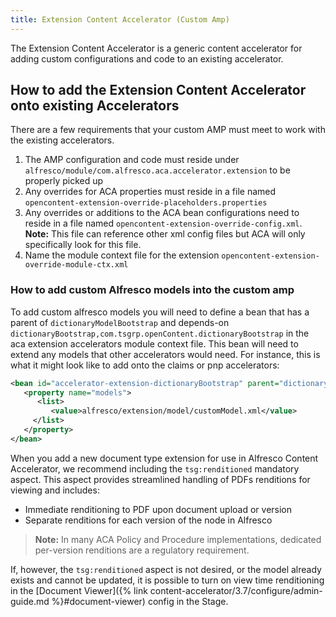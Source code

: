 ```yaml
---
title: Extension Content Accelerator (Custom Amp)
---
```


The Extension Content Accelerator is a generic content accelerator for adding custom configurations and code to an existing accelerator.

## How to add the Extension Content Accelerator onto existing Accelerators

There are a few requirements that your custom AMP must meet to work with the existing accelerators.

1. The AMP configuration and code must reside under `alfresco/module/com.alfresco.aca.accelerator.extension` to be properly picked up
2. Any overrides for ACA properties must reside in a file named `opencontent-extension-override-placeholders.properties`
3. Any overrides or additions to the ACA bean configurations need to reside in a file named `opencontent-extension-override-config.xml`. **Note:** This file can reference other xml config files but ACA will only specifically look for this file.
4. Name the module context file for the extension `opencontent-extension-override-module-ctx.xml`

### How to add custom Alfresco models into the custom amp

To add custom alfresco models you will need to define a bean that has a parent of `dictionaryModelBootstrap` and depends-on `dictionaryBootstrap,com.tsgrp.openContent.dictionaryBootstrap` in the aca extension accelerators module context file. This bean will need to extend any models that other accelerators would need. For instance, this is what it might look like to add onto the claims or pnp accelerators:

```xml
<bean id="accelerator-extension-dictionaryBootstrap" parent="dictionaryModelBootstrap" depends-on="dictionaryBootstrap,com.tsgrp.openContent.dictionaryBootstrap">
   <property name="models">
      <list>
         <value>alfresco/extension/model/customModel.xml</value>
     </list>
   </property>
</bean>
```
When you add a new document type extension for use in Alfresco Content Accelerator, we recommend including the `tsg:renditioned` mandatory aspect.  This aspect provides streamlined handling of PDFs renditions for viewing and includes:

* Immediate renditioning to PDF upon document upload or version
* Separate renditions for each version of the node in Alfresco

> **Note:** In many ACA Policy and Procedure implementations, dedicated per-version renditions are a regulatory requirement.

If, however, the `tsg:renditioned` aspect is not desired, or the model already exists and cannot be updated, it is possible to turn on view time renditioning in the [Document Viewer]({% link content-accelerator/3.7/configure/admin-guide.md %}#document-viewer) config in the Stage.
